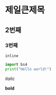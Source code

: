 # 제일큰제목

## 2번째

### 3번째

`inline`

```python
import bs4
print("Hello world!")
```

*italic*

**bold**


